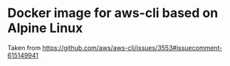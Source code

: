 # Docker image for aws-cli based on Alpine Linux

Taken from https://github.com/aws/aws-cli/issues/3553#issuecomment-615149941
